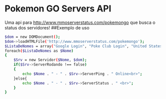 # Pokemon GO Servers API
Uma api para http://www.mmoserverstatus.com/pokemongo que busca o status dos servidores!
##Exemplo de uso
```sh
$dom = new DOMDocument();
$dom->loadHTMLFile('http://www.mmoserverstatus.com/pokemongo');
$ListaDeNomes = array("Google Login", "Poke Club Login", "United States", "Mexico", "Peru" , "Venezuela", "Canada", "Portugal", "Spain", "Argentina", "Brazil", "Chile");
foreach($ListaDeNomes as $Nome)
{
	$Srv = new Servidor($Nome, $dom);
	if($Srv->ServerRodando !== false)
	{
		echo $Nome . " - " . $Srv->ServerPing . " Online<br>";
	}else{
		echo $Nome . " - " . $Srv->ServerStatus . " <br>";
	}
}
```
